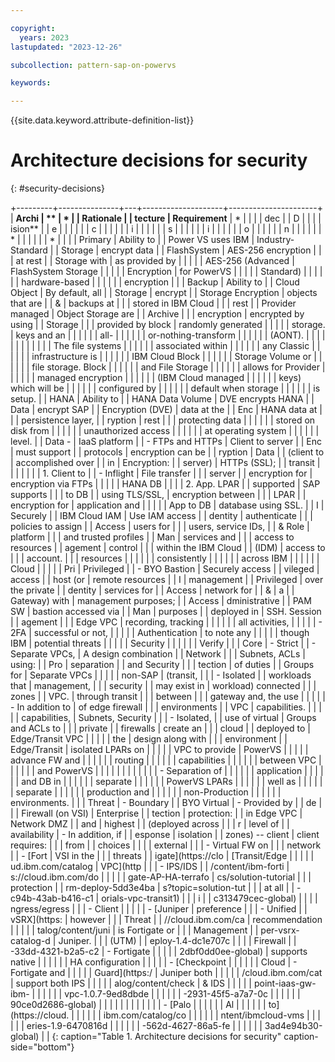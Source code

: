 ```yaml
---

copyright:
  years: 2023
lastupdated: "2023-12-26"

subcollection: pattern-sap-on-powervs

keywords:

---
```


{{site.data.keyword.attribute-definition-list}}

# Architecture decisions for security
{: #security-decisions}

+---------+---------------+---+--------------------+----------------------+
| **Archi | **            | * |                    | **Rationale**        |
| tecture | Requirement** | * |                    |                      |
| dec     |               | D |                    |                      |
| ision** |               | e |                    |                      |
|         |               | c |                    |                      |
|         |               | i |                    |                      |
|         |               | s |                    |                      |
|         |               | i |                    |                      |
|         |               | o |                    |                      |
|         |               | n |                    |                      |
|         |               | * |                    |                      |
|         |               | * |                    |                      |
| Primary | Ability to    |   | Power VS uses IBM  | Industry-Standard    |
| Storage | encrypt data  |   | FlashSystem        | AES-256 encryption   |
|         | at rest       |   | Storage with       | as provided by       |
|         |               |   | AES-256 (Advanced  | FlashSystem Storage  |
|         |               |   | Encryption         | for PowerVS          |
|         |               |   | Standard)          |                      |
|         |               |   | hardware-based     |                      |
|         |               |   | encryption         |                      |
| Backup  | Ability to    |   | Cloud Object       | By default, all      |
| Storage | encrypt       |   | Storage Encryption | objects that are     |
| &       | backups at    |   |                    | stored in IBM Cloud  |
|         | rest          |   | Provider managed   | Object Storage are   |
| Archive |               |   | encryption         | encrypted by using   |
| Storage |               |   | provided by block  | randomly generated   |
|         |               |   | storage.           | keys and an          |
|         |               |   |                    | all-                 |
|         |               |   |                    | or-nothing-transform |
|         |               |   |                    | (AONT).              |
|         |               |   |                    |                      |
|         |               |   |                    | The file systems     |
|         |               |   |                    | associated within    |
|         |               |   |                    | any Classic          |
|         |               |   |                    | infrastructure is    |
|         |               |   |                    | IBM Cloud Block      |
|         |               |   |                    | Storage Volume or    |
|         |               |   |                    | file storage. Block  |
|         |               |   |                    | and File Storage     |
|         |               |   |                    | allows for Provider  |
|         |               |   |                    | managed encryption   |
|         |               |   |                    | (IBM Cloud managed   |
|         |               |   |                    | keys) which will be  |
|         |               |   |                    | configured by        |
|         |               |   |                    | default when storage |
|         |               |   |                    | is setup.            |
| HANA    | Ability to    |   | HANA Data Volume   | DVE encrypts HANA    |
| Data    | encrypt SAP   |   | Encryption (DVE)   | data at the          |
| Enc     | HANA data at  |   |                    | persistence layer,   |
| ryption | rest          |   |                    | protecting data      |
|         |               |   |                    | stored on disk from  |
|         |               |   |                    | unauthorized access  |
|         |               |   |                    | at operating system  |
|         |               |   |                    | level.               |
| Data -  | IaaS platform |   | -   FTPs and HTTPs | Client to server     |
| Enc     | must support  |   |     protocols      | encryption can be    |
| ryption | Data          |   |     (client to     | accomplished over    |
| in      | Encryption:   |   |     server)        | HTTPs (SSL);         |
| transit |               |   |                    |                      |
|         | 1.  Client to |   | -   Inflight       | File transfer        |
|         |     server    |   |     encryption for | encryption via FTPs  |
|         |               |   |     HANA DB        |                      |
|         | 2.  App. LPAR |   |     supported      | SAP supports         |
|         |     to DB     |   |     using TLS/SSL, | encryption between   |
|         |     LPAR      |   |     encryption for | application and      |
|         |               |   |     App to DB      | database using SSL.  |
| I       | Securely      |   | IBM Cloud IAM      | Use IAM access       |
| dentity | authenticate  |   |                    | policies to assign   |
| Access  | users for     |   |                    | users, service IDs,  |
| & Role  | platform      |   |                    | and trusted profiles |
| Man     | services and  |   |                    | access to resources  |
| agement | control       |   |                    | within the IBM Cloud |
| (IDM)   | access to     |   |                    | account.             |
|         | resources     |   |                    |                      |
|         | consistently  |   |                    |                      |
|         | across IBM    |   |                    |                      |
|         | Cloud         |   |                    |                      |
| Pri     | Privileged    |   | -   BYO Bastion    | Securely access      |
| vileged | access        |   |     host (or       | remote resources     |
| I       | management    |   |     Privileged     | over the private     |
| dentity | services for  |   |     Access         | network for          |
| &       | a             |   |     Gateway) with  | management purposes; |
| Access  | dministrative |   |     PAM SW         | bastion accessed via |
| Man     | purposes      |   |     deployed in    | SSH. Session         |
| agement |               |   |     Edge VPC       | recording, tracking  |
|         |               |   |                    | all activities,      |
|         |               |   | -   2FA            | successful or not,   |
|         |               |   |     Authentication | to note any          |
|         |               |   |     though IBM     | potential threats    |
|         |               |   |     Security       |                      |
|         |               |   |     Verify         |                      |
| Core    | -   Strict    |   | -   Separate VPCs, | A design combination |
| Network |               |   |     Subnets, ACLs  | using:               |
| Pro     |    separation |   |     and Security   |                      |
| tection |     of duties |   |     Groups for     | Separate VPCs        |
|         |               |   |     non-SAP        | (transit,            |
|         | -   Isolated  |   |     workloads that | management,          |
|         |     security  |   |     may exist in   | workload) connected  |
|         |     zones     |   |     VPC.           | through transit      |
|         |     between   |   |                    | gateway and, the use |
|         |               |   | -   In addition to | of edge firewall     |
|         |  environments |   |     VPC            | capabilities.        |
|         |               |   |     capabilities,  | Subnets, Security    |
|         | -   Isolated, |   |     use of virtual | Groups and ACLs to   |
|         |     private   |   |     firewalls      | create an            |
|         |     cloud     |   |     deployed to    | Edge/Transit VPC     |
|         |               |   |     the            | design along with    |
|         |   environment |   |     Edge/Transit   | isolated LPARs on    |
|         |               |   |     VPC to provide | PowerVS              |
|         |               |   |     advance FW and |                      |
|         |               |   |     routing        |                      |
|         |               |   |     capabilities   |                      |
|         |               |   |     between VPC    |                      |
|         |               |   |     and PowerVS    |                      |
|         |               |   |                    |                      |
|         |               |   | -   Separation of  |                      |
|         |               |   |     application    |                      |
|         |               |   |     and DB in      |                      |
|         |               |   |     separate       |                      |
|         |               |   |     PowerVS LPARs  |                      |
|         |               |   |     well as        |                      |
|         |               |   |     separate       |                      |
|         |               |   |     production and |                      |
|         |               |   |     non-Production |                      |
|         |               |   |     environments.  |                      |
| Threat  | -   Boundary  |   | BYO Virtual        | -   Provided by      |
| de      |               |   | Firewall (on VSI)  |     Enterprise       |
| tection |   protection: |   | in Edge VPC        |     Network DMZ      |
| and     |     highest   |   | (deployed across   |                      |
| r       |     level of  |   | availability       | -   In addition, if  |
| esponse |     isolation |   | zones) -- client   |     client requires: |
|         |     from      |   | choices            |                      |
|         |     external  |   |                    | -   Virtual FW on    |
|         |     network   |   | -   [Fort          |     VSI in the       |
|         |     threats   |   | igate](https://clo |     [Transit/Edge    |
|         |               |   | ud.ibm.com/catalog |     VPC](http        |
|         | -   IPS/IDS   |   | /content/ibm-forti | s://cloud.ibm.com/do |
|         |               |   | gate-AP-HA-terrafo | cs/solution-tutorial |
|         |    protection |   | rm-deploy-5dd3e4ba | s?topic=solution-tut |
|         |     at all    |   | -c94b-43ab-b416-c1 | orials-vpc-transit1) |
|         |     i         |   | c313479cec-global) |                      |
|         | ngress/egress |   |                    | -   Client           |
|         |               |   | -   [Juniper       |     preference       |
|         | -   Unified   |   |     vSRX](https:   |     however          |
|         |     Threat    |   | //cloud.ibm.com/ca |     recommendation   |
|         |               |   | talog/content/juni |     is Fortigate or  |
|         |    Management |   | per-vsrx-catalog-d |     Juniper.         |
|         |     (UTM)     |   | eploy-1.4-dc1e707c |                      |
|         |     Firewall  |   | -33dd-4321-b2a5-c2 | -   Fortigate        |
|         |               |   | 2dbf0dd0ee-global) |     supports native  |
|         |               |   |                    |     HA configuration |
|         |               |   | -   [Checkpoint    |                      |
|         |               |   |     Cloud          | -   Fortigate and    |
|         |               |   |     Guard](https:/ |     Juniper both     |
|         |               |   | /cloud.ibm.com/cat |     support both IPS |
|         |               |   | alog/content/check |     & IDS            |
|         |               |   | point-iaas-gw-ibm- |                      |
|         |               |   | vpc-1.0.7-9ed8dbde |                      |
|         |               |   | -2931-45f5-a7a7-0c |                      |
|         |               |   | 90ce0d2686-global) |                      |
|         |               |   |                    |                      |
|         |               |   | -   [Palo          |                      |
|         |               |   |     Al             |                      |
|         |               |   | to](https://cloud. |                      |
|         |               |   | ibm.com/catalog/co |                      |
|         |               |   | ntent/ibmcloud-vms |                      |
|         |               |   | eries-1.9-6470816d |                      |
|         |               |   | -562d-4627-86a5-fe |                      |
|         |               |   | 3ad4e94b30-global) |                      |
{: caption="Table 1. Architecture decisions for security" caption-side="bottom"}
